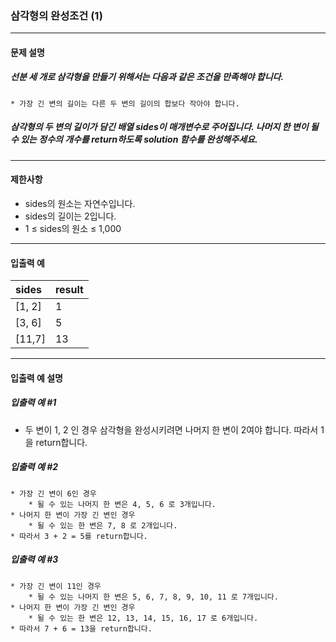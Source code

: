 ### 삼각형의 완성조건 (1)

***

#### 문제 설명
##### 선분 세 개로 삼각형을 만들기 위해서는 다음과 같은 조건을 만족해야 합니다.
    * 가장 긴 변의 길이는 다른 두 변의 길이의 합보다 작아야 합니다.
##### 삼각형의 두 변의 길이가 담긴 배열 sides이 매개변수로 주어집니다. 나머지 한 변이 될 수 있는 정수의 개수를 return하도록 solution 함수를 완성해주세요.
***

#### 제한사항
* sides의 원소는 자연수입니다.
* sides의 길이는 2입니다.
* 1 ≤ sides의 원소 ≤ 1,000

***

#### 입출력 예
sides         |	result|
|:--          |:--
[1, 2]        |	1     |
[3, 6]        |	5     |
[11,7]        |	13    |

***

#### 입출력 예 설명
##### 입출력 예 #1
* 두 변이 1, 2 인 경우 삼각형을 완성시키려면 나머지 한 변이 2여야 합니다. 따라서 1을 return합니다.

##### 입출력 예 #2
    * 가장 긴 변이 6인 경우
        * 될 수 있는 나머지 한 변은 4, 5, 6 로 3개입니다.
    * 나머지 한 변이 가장 긴 변인 경우
        * 될 수 있는 한 변은 7, 8 로 2개입니다.
    * 따라서 3 + 2 = 5를 return합니다.

##### 입출력 예 #3

    * 가장 긴 변이 11인 경우
        * 될 수 있는 나머지 한 변은 5, 6, 7, 8, 9, 10, 11 로 7개입니다.
    * 나머지 한 변이 가장 긴 변인 경우
        * 될 수 있는 한 변은 12, 13, 14, 15, 16, 17 로 6개입니다.
    * 따라서 7 + 6 = 13을 return합니다.